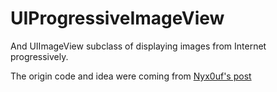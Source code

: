 UIProgressiveImageView
======================

And UIImageView subclass of displaying images from Internet progressively.

The origin code and idea were coming from [Nyx0uf's post](http://www.cocoaintheshell.com/2011/05/progressive-images-download-imageio/)